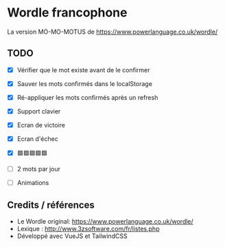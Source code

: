 # Wordle francophone

La version MO-MO-MOTUS de https://www.powerlanguage.co.uk/wordle/

## TODO

- [x] Vérifier que le mot existe avant de le confirmer
- [x] Sauver les mots confirmés dans le localStorage
- [x] Ré-appliquer les mots confirmés après un refresh
- [x] Support clavier
- [x] Ecran de victoire
- [x] Ecran d'échec
- [x] 🟩🟩🟩🟩🟩
- [ ] 2 mots par jour
- [ ] Animations


## Credits / références

- Le Wordle original: https://www.powerlanguage.co.uk/wordle/
- Lexique : http://www.3zsoftware.com/fr/listes.php
- Développé avec VueJS et TailwindCSS


